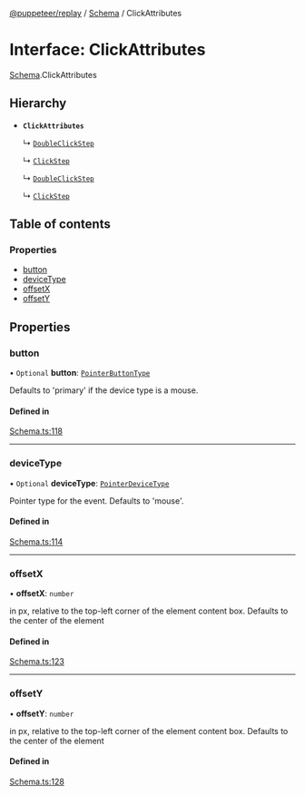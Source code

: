 [@puppeteer/replay](../README.md) / [Schema](../modules/Schema.md) / ClickAttributes

# Interface: ClickAttributes

[Schema](../modules/Schema.md).ClickAttributes

## Hierarchy

- **`ClickAttributes`**

  ↳ [`DoubleClickStep`](Schema.DoubleClickStep.md)

  ↳ [`ClickStep`](Schema.ClickStep.md)

  ↳ [`DoubleClickStep`](DoubleClickStep.md)

  ↳ [`ClickStep`](ClickStep.md)

## Table of contents

### Properties

- [button](Schema.ClickAttributes.md#button)
- [deviceType](Schema.ClickAttributes.md#devicetype)
- [offsetX](Schema.ClickAttributes.md#offsetx)
- [offsetY](Schema.ClickAttributes.md#offsety)

## Properties

### button

• `Optional` **button**: [`PointerButtonType`](../modules/Schema.md#pointerbuttontype)

Defaults to 'primary' if the device type is a mouse.

#### Defined in

[Schema.ts:118](https://github.com/puppeteer/replay/blob/main/src/Schema.ts#L118)

---

### deviceType

• `Optional` **deviceType**: [`PointerDeviceType`](../modules/Schema.md#pointerdevicetype)

Pointer type for the event. Defaults to 'mouse'.

#### Defined in

[Schema.ts:114](https://github.com/puppeteer/replay/blob/main/src/Schema.ts#L114)

---

### offsetX

• **offsetX**: `number`

in px, relative to the top-left corner of the element content box. Defaults
to the center of the element

#### Defined in

[Schema.ts:123](https://github.com/puppeteer/replay/blob/main/src/Schema.ts#L123)

---

### offsetY

• **offsetY**: `number`

in px, relative to the top-left corner of the element content box. Defaults
to the center of the element

#### Defined in

[Schema.ts:128](https://github.com/puppeteer/replay/blob/main/src/Schema.ts#L128)
